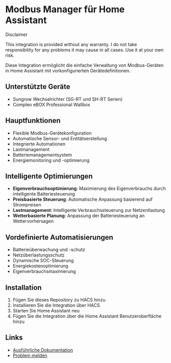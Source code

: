 # Modbus Manager für Home Assistant

Disclaimer

This integration is provided without any warranty. I do not take responsibility for any problems it may cause in all cases. Use it at your own risk.


Diese Integration ermöglicht die einfache Verwaltung von Modbus-Geräten in Home Assistant mit vorkonfigurierten Gerätedefinitionen.

## Unterstützte Geräte

- Sungrow Wechselrichter (SG-RT und SH-RT Serien)
- Compleo eBOX Professional Wallbox

## Hauptfunktionen

- Flexible Modbus-Gerätekonfiguration
- Automatische Sensor- und Entitätserstellung
- Integrierte Automationen
- Lastmanagement
- Batteriemanagementsystem
- Energiemonitoring und -optimierung

## Intelligente Optimierungen

- **Eigenverbrauchsoptimierung**: Maximierung des Eigenverbrauchs durch intelligente Batteriesteuerung
- **Preisbasierte Steuerung**: Automatische Anpassung basierend auf Strompreisen
- **Lastmanagement**: Intelligente Verbrauchssteuerung zur Netzentlastung
- **Wetterbasierte Planung**: Anpassung der Batteriesteuerung an Wettervorhersagen

## Vordefinierte Automatisierungen

- Batterieüberwachung und -schutz
- Netzüberlastungsschutz
- Dynamische SOC-Steuerung
- Energiekostenoptimierung
- Eigenverbrauchsmaximierung

## Installation

1. Fügen Sie dieses Repository zu HACS hinzu
2. Installieren Sie die Integration über HACS
3. Starten Sie Home Assistant neu
4. Fügen Sie die Integration über die Home Assistant Benutzeroberfläche hinzu

## Links

- [Ausführliche Dokumentation](https://github.com/yourusername/ha-modbus-manager)
- [Problem melden](https://github.com/yourusername/ha-modbus-manager/issues) 